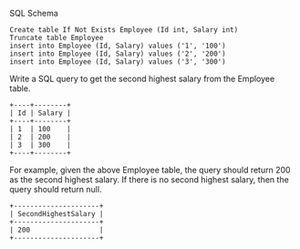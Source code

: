 SQL Schema

    Create table If Not Exists Employee (Id int, Salary int)
    Truncate table Employee
    insert into Employee (Id, Salary) values ('1', '100')
    insert into Employee (Id, Salary) values ('2', '200')
    insert into Employee (Id, Salary) values ('3', '300')

Write a SQL query to get the second highest salary from the Employee table.

    +----+--------+
    | Id | Salary |
    +----+--------+
    | 1  | 100    |
    | 2  | 200    |
    | 3  | 300    |
    +----+--------+


For example, given the above Employee table, the query should return 200 as the second highest salary. If there is no second highest salary, then the query should return null.

    +---------------------+
    | SecondHighestSalary |
    +---------------------+
    | 200                 |
    +---------------------+
